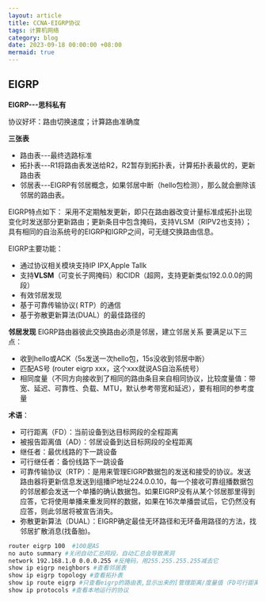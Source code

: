 ```yaml
---
layout: article
title: CCNA-EIGRP协议
tags: 计算机网络
category: blog
date: 2023-09-18 00:00:00 +08:00
mermaid: true
---
```

## EIGRP
**EIGRP---思科私有**

协议好坏：路由切换速度；计算路由准确度

**三张表**
- 路由表---最终选路标准
- 拓扑表---R1将路由表发送给R2，R2暂存到拓扑表，计算拓扑表最优的，更新路由表
- 邻居表---EIGRP有邻居概念，如果邻居中断（hello包检测），那么就会删除该邻居的路由表。

EIGRP特点如下：
采用不定期触发更新，即只在路由器改变计量标准成拓扑出现变化时发送部分更新路由；更新条目中包含掩码，支持VLSM（RIPV2也支持）；具有相同的自治系统号的EIGRP和IGRP之间，可无缝交换路由信息。

EIGRP主要功能：
- 通过协议相关模块支持IP IPX,Apple Tallk
- 支持**VLSM**（可变长子网掩码）和CIDR（超网，支持更新类似192.0.0.0的网段）
- 有效邻居发现
- 基于可靠传输协议( RTP）的通信
- 基于弥散更新算法(DUAL）的最佳路径的


**邻居发现**
EIGRP路由器彼此交换路由必须是邻居，建立邻居关系
要满足以下三点：
- 收到hello或ACK（5s发送一次hello包，15s没收到邻居中断）
- 匹配AS号 (router eigrp xxx，这个xxx就说AS自治系统号）
- 相同度量（不同方向接收到了相同的路由条目来自相同协议，比较度量值：带宽、延迟、可靠性、负载、MTU，默认参考带宽和延迟），要有相同的参考度量


**术语**：
- 可行距离（FD）：当前设备到达目标网段的全程距离
- 被报告距离值（AD）：邻居设备到达目标网段的全程距离
- 继任者：最优线路的下一跳设备
- 可行继任者：备份线路下一跳设备
- 可靠传输协议（RTP）：是用来管理EIGRP数据包的发送和接受的协议。发送路由器将更新信息发送到组播IP地址224.0.0.10，每一个接收可靠组播数据包的邻居都会发送一个单播的确认数据包。如果EIGRP没有从某个邻居那里得到应答，它将使用单播来重发同样的数据，如果在16次单播尝试后，它仍然没有应答，则此邻居将被宣告消失。
- 弥散更新算法（DUAL）：EIGRP确定最佳无环路径和无环备用路径的方法，找邻居扩散消息(找备胎)。


```bash
router eigrp 100  #100是AS
no auto summary #关闭自动汇总网段，自动汇总会导致黑洞
network 192.168.1.0 0.0.0.255 #反掩码，用255.255.255.255减去它
show ip eigrp neighbors #查看邻居表
show ip eigrp topology #查看拓扑表
show ip route eigrp #只查看eigrp的路由表,显示出来的[管理距离/度量值（FD可行距离）]
show ip protocols #查看本地运行的协议
```
